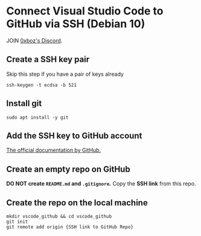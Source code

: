 # Connect Visual Studio Code to GitHub via SSH (Debian 10)

JOIN [0xboz's Discord](https://discord.gg/JHt7UQu).

## Create a SSH key pair

Skip this step if you have a pair of keys already

```shell
ssh-keygen -t ecdsa -b 521
```

## Install git

```shell
sudo apt install -y git
```

## Add the SSH key to GitHub account

[The official documentation by GitHub.](https://help.github.com/en/github/aut...)

## Create an empty repo on GitHub

**DO NOT create `README.md` and `.gitignore`.**
Copy the **SSH link** from this repo.

## Create the repo on the local machine

```shell
mkdir vscode_github && cd vscode_github
git init
git remote add origin {SSH link to GitHub Repo}
```
